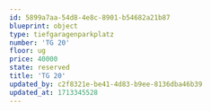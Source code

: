 ```yaml
---
id: 5899a7aa-54d8-4e8c-8901-b54682a21b87
blueprint: object
type: tiefgaragenparkplatz
number: 'TG 20'
floor: ug
price: 40000
state: reserved
title: 'TG 20'
updated_by: c2f8321e-be41-4d83-b9ee-8136dba46b39
updated_at: 1713345528
---
```

